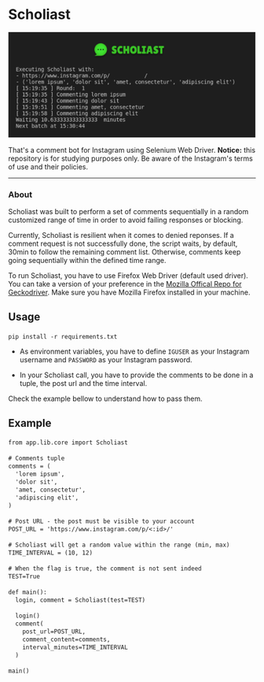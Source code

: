 # Scholiast

<p align="center">
  <a href="https://yuridelgado.dev">
    <img alt="Scholiast" src="./assets/scholiast-preview.png">
  </a>
</p>


That's a comment bot for Instagram using Selenium Web Driver.
**Notice:** this repository is for studying purposes only. Be aware of the Instagram's terms of use and their policies.

---

### About
Scholiast was built to perform a set of comments sequentially in a random customized range of time in order to avoid failing responses or blocking.

Currently, Scholiast is resilient when it comes to denied reponses. If a comment request is not successfully done, the script waits, by default, 30min to follow the remaining comment list. Otherwise, comments keep going sequentially within the defined time range.

To run Scholiast, you have to use Firefox Web Driver (default used driver). You can take a version of your preference in the [Mozilla Offical Repo for Geckodriver](https://github.com/mozilla/geckodriver/releases). Make sure you have Mozilla Firefox installed in your machine.

## Usage

`pip install -r requirements.txt`

- As environment variables, you have to define `IGUSER` as your Instagram username and `PASSWORD` as your Instagram password.

- In your Scholiast call, you have to provide the comments to be done in a tuple, the post url and the time interval.

Check the example bellow to understand how to pass them.

## Example

```
from app.lib.core import Scholiast

# Comments tuple
comments = (
  'lorem ipsum', 
  'dolor sit', 
  'amet, consectetur', 
  'adipiscing elit',
)

# Post URL - the post must be visible to your account
POST_URL = 'https://www.instagram.com/p/<:id>/'

# Scholiast will get a random value within the range (min, max) 
TIME_INTERVAL = (10, 12)

# When the flag is true, the comment is not sent indeed 
TEST=True

def main():
  login, comment = Scholiast(test=TEST)

  login()
  comment(
    post_url=POST_URL,
    comment_content=comments,
    interval_minutes=TIME_INTERVAL
  )

main()
```